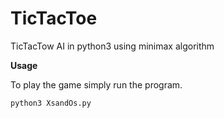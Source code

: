# TicTacToe
TicTacTow AI in python3 using minimax algorithm

**Usage**

To play the game simply run the program.

```
python3 XsandOs.py
```
